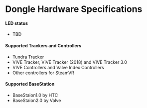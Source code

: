 # Dongle Hardware Specifications

#### LED status

- TBD



#### Supported Trackers and Controllers

- Tundra Tracker
- VIVE Tracker, VIVE Tracker (2018) and VIVE Tracker 3.0
- VIVE Controllers and Valve Index Controllers
- Other controllers for SteamVR



#### Supported BaseStation

- BaseStaion1.0 by HTC
- BaseStaion2.0 by Valve